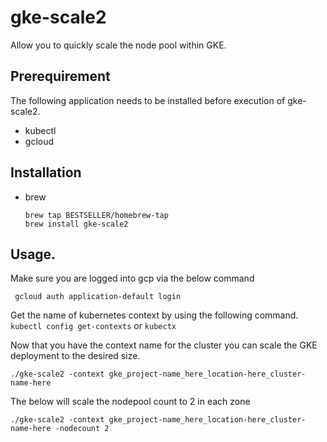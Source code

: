 # gke-scale2

Allow you to quickly scale the node pool within GKE.

## Prerequirement
The following application needs to be installed before execution of gke-scale2.
* kubectl
* gcloud

## Installation
* brew
  ```
  brew tap BESTSELLER/homebrew-tap
  brew install gke-scale2
  ```


## Usage.
Make sure you are logged into gcp via the below command

` gcloud auth application-default login`

Get the name of kubernetes context by using the following command. 
`kubectl config get-contexts` or `kubectx`

Now that you have the context name for the cluster you can scale the GKE deployment to the desired size.

`./gke-scale2 -context gke_project-name_here_location-here_cluster-name-here`

The below will scale the nodepool count to 2 in each zone

`./gke-scale2 -context gke_project-name_here_location-here_cluster-name-here -nodecount 2`
